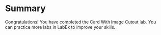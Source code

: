 # Summary

Congratulations! You have completed the Card With Image Cutout lab. You can practice more labs in LabEx to improve your skills.
